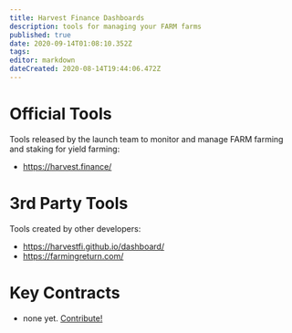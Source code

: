 ```yaml
---
title: Harvest Finance Dashboards
description: tools for managing your FARM farms
published: true
date: 2020-09-14T01:08:10.352Z
tags: 
editor: markdown
dateCreated: 2020-08-14T19:44:06.472Z
---
```



# Official Tools

Tools released by the launch team to monitor and manage FARM farming and staking for yield farming:

- https://harvest.finance/


# 3rd Party Tools

Tools created by other developers:

- https://harvestfi.github.io/dashboard/
- https://farmingreturn.com/


# Key Contracts

- none yet. [Contribute!](/contribute)